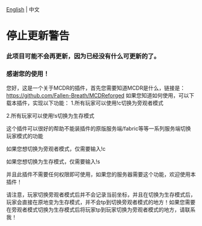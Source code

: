 [English](https://github.com/ANDYzytnb/MCDR-Gamemode/blob/main/README.md) | 中文

# 停止更新警告
### 此项目可能不会再更新，因为已经没有什么可更新的了。
### 感谢您的使用！

您好，这是一个关于MCDR的插件，首先您需要知道MCDR是什么，链接是：https://github.com/Fallen-Breath/MCDReforged
如果您知道如何使用，可以下载本插件，实现以下功能：
1.所有玩家可以使用!c切换为旁观者模式

2.所有玩家可以使用!s切换为生存模式

这个插件可以很好的帮助不能装插件的原版服务端/fabric等等一系列服务端切换玩家模式的功能

如果您想切换为旁观者模式，仅需要输入!c

如果您想切换为生存模式，仅需要输入!s

并且此插件不需要任何权限即可使用，如果您的服务器需要这个功能，欢迎使用本插件！

请注意，玩家切换旁观者模式后并不会记录当前坐标，并且在切换为生存模式后，玩家会直接在原地变为生存模式，并不会tp到切换旁观者模式的地方！如果您需要在旁观者模式切换为生存模式后将玩家tp到玩家切换为旁观者模式的地方，请联系我！
